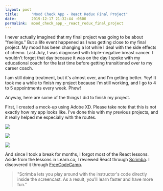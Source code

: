 ```yaml
---
layout: post
title:      "Mood Check App - React Redux Final Project"
date:       2019-12-17 21:32:44 -0500
permalink:  mood_check_app_-_react_redux_final_project
---
```



I never actually imagined that my final project was going to be about "feelings." But a life event happened as I was getting close to my final project. My mood has been changing a lot while I deal with the side effects of chemo. Last July, I was diagnosed with triple-negative breast cancer. I wouldn't forget that day because it was on the day I spoke with my educational coach for the last time before getting transitioned over to my career coach. 

 I am still doing treatment, but it's almost over, and I'm getting better. Yey! It took me a while to finish my project because I'm still working, and I go to 4 to 5 appointments every week. Phew!
 
 Anyway, here are some of the things I did to finish my project.
 
 First, I created a mock-up using Adobe XD. Please take note that this is not exactly how my app looks like. I've done this with my previous projects, and it really helped me especially with the routes.
 
 ![](https://i.imgur.com/9pAUXuX.png)
 
 ![](https://i.imgur.com/wI43dEh.png)
 
 ![](https://i.imgur.com/leivnd8.png)
 
 And since I took a break for months, I forgot most of the React lessons. Aside from the lessons in Learn.co, I reviewed React through [Scrimba](https://scrimba.com/g/glearnreact). I discovered it through [FreeCodeCamp](https://www.youtube.com/watch?v=DLX62G4lc44&t=2554s).
 
>  "Scrimba lets you play around with the instructor's code directly inside the screencast. As a result, you'll learn faster and have more fun.” 
 
 
 
 
 
 
 
